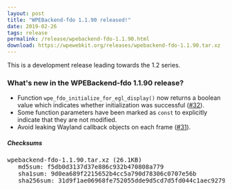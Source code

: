 ```yaml
---
layout: post
title: "WPEBackend-fdo 1.1.90 released!"
date: 2019-02-26
tags: release
permalink: /release/wpebackend-fdo-1.1.90.html
download: https://wpewebkit.org/releases/wpebackend-fdo-1.1.90.tar.xz
---
```


This is a development release leading towards the 1.2 series.

### What's new in the WPEBackend-fdo 1.1.90 release?

- Function `wpe_fdo_initialize_for_egl_display()` now returns a boolean value
  which indicates whether initialization was successful ([#32](https://github.com/Igalia/WPEBackend-fdo/pull/32)).
- Some function parameters have been marked as `const` to explicitly indicate
  that they are not modified.
- Avoid leaking Wayland callback objects on each frame ([#31](https://github.com/Igalia/WPEBackend-fdo/pull/31)).

##### Checksums

<pre>
wpebackend-fdo-1.1.90.tar.xz (26.1KB)
   md5sum: f5db0d3137d37e886c932b470808a779
   sha1sum: 9d0ea689f2215652b4cc5a790d78306c0707e56b
   sha256sum: 31d9f1ae06968fe752055dde9d5cd7d5fd044c1aec92798bc0491d9a9cef84da
</pre>
